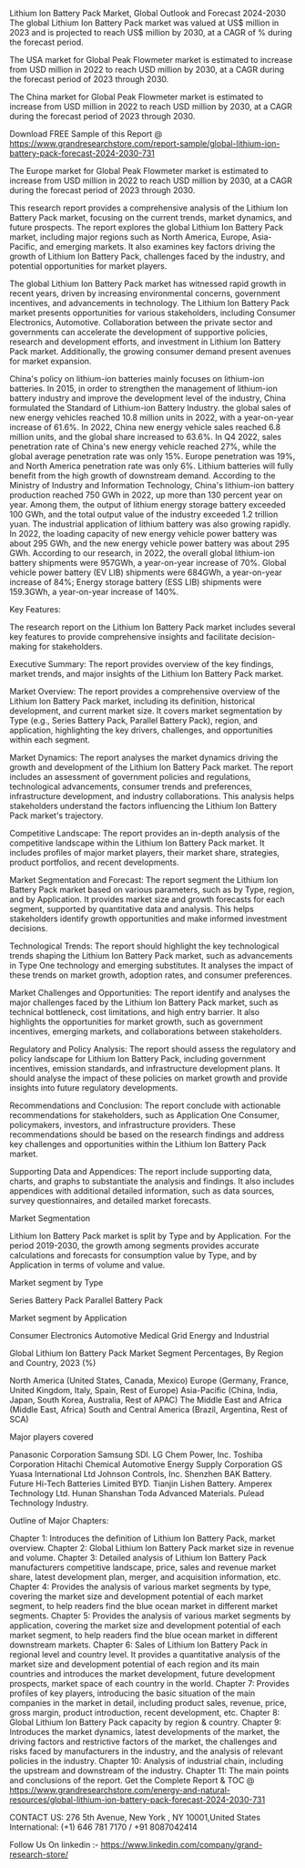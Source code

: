 Lithium Ion Battery Pack Market, Global Outlook and Forecast 2024-2030
The global Lithium Ion Battery Pack market was valued at US$ million in 2023 and is projected to reach US$ million by 2030, at a CAGR of % during the forecast period.

The USA market for Global Peak Flowmeter market is estimated to increase from USD million in 2022 to reach USD million by 2030, at a CAGR during the forecast period of 2023 through 2030.

The China market for Global Peak Flowmeter market is estimated to increase from USD million in 2022 to reach USD million by 2030, at a CAGR during the forecast period of 2023 through 2030.

Download FREE Sample of this Report @ https://www.grandresearchstore.com/report-sample/global-lithium-ion-battery-pack-forecast-2024-2030-731

The Europe market for Global Peak Flowmeter market is estimated to increase from USD million in 2022 to reach USD million by 2030, at a CAGR during the forecast period of 2023 through 2030.

This research report provides a comprehensive analysis of the Lithium Ion Battery Pack market, focusing on the current trends, market dynamics, and future prospects. The report explores the global Lithium Ion Battery Pack market, including major regions such as North America, Europe, Asia-Pacific, and emerging markets. It also examines key factors driving the growth of Lithium Ion Battery Pack, challenges faced by the industry, and potential opportunities for market players.

The global Lithium Ion Battery Pack market has witnessed rapid growth in recent years, driven by increasing environmental concerns, government incentives, and advancements in technology. The Lithium Ion Battery Pack market presents opportunities for various stakeholders, including Consumer Electronics, Automotive. Collaboration between the private sector and governments can accelerate the development of supportive policies, research and development efforts, and investment in Lithium Ion Battery Pack market. Additionally, the growing consumer demand present avenues for market expansion.

China's policy on lithium-ion batteries mainly focuses on lithium-ion batteries. In 2015, in order to strengthen the management of lithium-ion battery industry and improve the development level of the industry, China formulated the Standard of Lithium-ion Battery Industry. the global sales of new energy vehicles reached 10.8 million units in 2022, with a year-on-year increase of 61.6%. In 2022, China new energy vehicle sales reached 6.8 million units, and the global share increased to 63.6%. In Q4 2022, sales penetration rate of China's new energy vehicle reached 27%, while the global average penetration rate was only 15%. Europe penetration was 19%, and North America penetration rate was only 6%. Lithium batteries will fully benefit from the high growth of downstream demand. According to the Ministry of Industry and Information Technology, China's lithium-ion battery production reached 750 GWh in 2022, up more than 130 percent year on year. Among them, the output of lithium energy storage battery exceeded 100 GWh, and the total output value of the industry exceeded 1.2 trillion yuan. The industrial application of lithium battery was also growing rapidly. In 2022, the loading capacity of new energy vehicle power battery was about 295 GWh, and the new energy vehicle power battery was about 295 GWh. According to our research, in 2022, the overall global lithium-ion battery shipments were 957GWh, a year-on-year increase of 70%. Global vehicle power battery (EV LIB) shipments were 684GWh, a year-on-year increase of 84%; Energy storage battery (ESS LIB) shipments were 159.3GWh, a year-on-year increase of 140%.

Key Features:

The research report on the Lithium Ion Battery Pack market includes several key features to provide comprehensive insights and facilitate decision-making for stakeholders.

Executive Summary: The report provides overview of the key findings, market trends, and major insights of the Lithium Ion Battery Pack market.

Market Overview: The report provides a comprehensive overview of the Lithium Ion Battery Pack market, including its definition, historical development, and current market size. It covers market segmentation by Type (e.g., Series Battery Pack, Parallel Battery Pack), region, and application, highlighting the key drivers, challenges, and opportunities within each segment.

Market Dynamics: The report analyses the market dynamics driving the growth and development of the Lithium Ion Battery Pack market. The report includes an assessment of government policies and regulations, technological advancements, consumer trends and preferences, infrastructure development, and industry collaborations. This analysis helps stakeholders understand the factors influencing the Lithium Ion Battery Pack market's trajectory.

Competitive Landscape: The report provides an in-depth analysis of the competitive landscape within the Lithium Ion Battery Pack market. It includes profiles of major market players, their market share, strategies, product portfolios, and recent developments.

Market Segmentation and Forecast: The report segment the Lithium Ion Battery Pack market based on various parameters, such as by Type, region, and by Application. It provides market size and growth forecasts for each segment, supported by quantitative data and analysis. This helps stakeholders identify growth opportunities and make informed investment decisions.

Technological Trends: The report should highlight the key technological trends shaping the Lithium Ion Battery Pack market, such as advancements in Type One technology and emerging substitutes. It analyses the impact of these trends on market growth, adoption rates, and consumer preferences.

Market Challenges and Opportunities: The report identify and analyses the major challenges faced by the Lithium Ion Battery Pack market, such as technical bottleneck, cost limitations, and high entry barrier. It also highlights the opportunities for market growth, such as government incentives, emerging markets, and collaborations between stakeholders.

Regulatory and Policy Analysis: The report should assess the regulatory and policy landscape for Lithium Ion Battery Pack, including government incentives, emission standards, and infrastructure development plans. It should analyse the impact of these policies on market growth and provide insights into future regulatory developments.

Recommendations and Conclusion: The report conclude with actionable recommendations for stakeholders, such as Application One Consumer, policymakers, investors, and infrastructure providers. These recommendations should be based on the research findings and address key challenges and opportunities within the Lithium Ion Battery Pack market.

Supporting Data and Appendices: The report include supporting data, charts, and graphs to substantiate the analysis and findings. It also includes appendices with additional detailed information, such as data sources, survey questionnaires, and detailed market forecasts.

Market Segmentation

Lithium Ion Battery Pack market is split by Type and by Application. For the period 2019-2030, the growth among segments provides accurate calculations and forecasts for consumption value by Type, and by Application in terms of volume and value.

Market segment by Type

Series Battery Pack
Parallel Battery Pack

Market segment by Application

Consumer Electronics
Automotive
Medical
Grid Energy and Industrial

Global Lithium Ion Battery Pack Market Segment Percentages, By Region and Country, 2023 (%)

North America (United States, Canada, Mexico)
Europe (Germany, France, United Kingdom, Italy, Spain, Rest of Europe)
Asia-Pacific (China, India, Japan, South Korea, Australia, Rest of APAC)
The Middle East and Africa (Middle East, Africa)
South and Central America (Brazil, Argentina, Rest of SCA)

Major players covered

Panasonic Corporation
Samsung SDI.
LG Chem Power, Inc.
Toshiba Corporation
Hitachi Chemical
Automotive Energy Supply Corporation
GS Yuasa International Ltd
Johnson Controls, Inc.
Shenzhen BAK Battery.
Future Hi-Tech Batteries Limited
BYD.
Tianjin Lishen Battery.
Amperex Technology Ltd.
Hunan Shanshan Toda Advanced Materials.
Pulead Technology Industry.

Outline of Major Chapters:

Chapter 1: Introduces the definition of Lithium Ion Battery Pack, market overview.
Chapter 2: Global Lithium Ion Battery Pack market size in revenue and volume.
Chapter 3: Detailed analysis of Lithium Ion Battery Pack manufacturers competitive landscape, price, sales and revenue market share, latest development plan, merger, and acquisition information, etc.
Chapter 4: Provides the analysis of various market segments by type, covering the market size and development potential of each market segment, to help readers find the blue ocean market in different market segments.
Chapter 5: Provides the analysis of various market segments by application, covering the market size and development potential of each market segment, to help readers find the blue ocean market in different downstream markets.
Chapter 6: Sales of Lithium Ion Battery Pack in regional level and country level. It provides a quantitative analysis of the market size and development potential of each region and its main countries and introduces the market development, future development prospects, market space of each country in the world.
Chapter 7: Provides profiles of key players, introducing the basic situation of the main companies in the market in detail, including product sales, revenue, price, gross margin, product introduction, recent development, etc.
Chapter 8: Global Lithium Ion Battery Pack capacity by region & country.
Chapter 9: Introduces the market dynamics, latest developments of the market, the driving factors and restrictive factors of the market, the challenges and risks faced by manufacturers in the industry, and the analysis of relevant policies in the industry.
Chapter 10: Analysis of industrial chain, including the upstream and downstream of the industry.
Chapter 11: The main points and conclusions of the report.
Get the Complete Report & TOC @ https://www.grandresearchstore.com/energy-and-natural-resources/global-lithium-ion-battery-pack-forecast-2024-2030-731

CONTACT US:
276 5th Avenue, New York , NY 10001,United States
International: (+1) 646 781 7170 / +91 8087042414

Follow Us On linkedin :- https://www.linkedin.com/company/grand-research-store/
